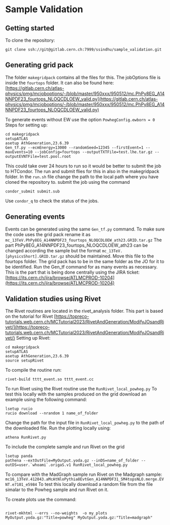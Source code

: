 # Sample Validation



## Getting started
To clone the repository:
```
git clone ssh://git@gitlab.cern.ch:7999/ssindhu/sample_validation.git
```

## Generating grid pack

The folder `makegridpack` contains all the files for this. The jobOptions file is inside the `fourtops` folder. It can also be found here: [https://gitlab.cern.ch/atlas-physics/pmg/mcjoboptions/-/blob/master/950xxx/950512/mc.PhPy8EG_A14NNPDF23_fourtops_NLOQCDLOEW_valid.py](https://gitlab.cern.ch/atlas-physics/pmg/mcjoboptions/-/blob/master/950xxx/950512/mc.PhPy8EG_A14NNPDF23_fourtops_NLOQCDLOEW_valid.py)

To generate events without EW use the option `PowhegConfig.ewborn = 0`
Steps for setting up:
```
cd makegridpack
setupATLAS
asetup AthGeneration,23.6.39
Gen_tf.py --ecmEnergy=13000 --randomSeed=12345 --firstEvent=1 --maxEvents=10 --jobConfig=fourtops --outputTXTFile=test.lhe.tar.gz --outputEVNTFile=test.pool.root
```

This could take over 24 hours to run so it would be better to submit the job to HTCondor. The run and submit flies for this in also in the makegridpack folder. In the `run.sh` file change the path to the local path where you have cloned the repository to. submit the job using the command 

```
condor_submit submit.sub
```
Use ```condor_q``` to check the status of the jobs.

## Generating events
Events can be generated using the same `Gen_tf.py` command. To make sure the code uses the grid pack rename it as `mc_13TeV.PhPy8EG_A14NNPDF23_fourtops_NLOQCDLOEW_ath23.GRID.tar.gz` The part PhPy8EG_A14NNPDF23_fourtops_NLOQCDLOEW_ath23 can be changed according the sample but the format `mc_13TeV.[physicsShort].GRID.tar.gz` should be maintained.
Move this file to the fourtops folder. The grid pack has to be in the same folder as the JO for it to be identified. Run the Gen_tf command for as many events as necessary. This is the part that is being done centrally using the JIRA ticket: [https://its.cern.ch/jira/browse/ATLMCPROD-10204](https://its.cern.ch/jira/browse/ATLMCPROD-10204)

## Validation studies using Rivet

The Rivet routines are located in the rivet_analysis folder. This part is based on the tutorial for Rivet [https://topreco-tutorials.web.cern.ch/MCTutorial2023/RivetAndGeneration/ModifyJOsandRivet/](https://topreco-tutorials.web.cern.ch/MCTutorial2023/RivetAndGeneration/ModifyJOsandRivet/) Setting up Rivet:
```
cd makegridpack
setupATLAS
asetup AthGeneration,23.6.39
source setupRivet
```
To compile the routine run:
```
rivet-build tttt_event.so tttt_event.cc
```
To run Rivet using the Rivet routine use the `RunRivet_local_powheg.py` To test this locally with the samples produced on the grid download an example using the following command:
```
lsetup rucio
rucio download --nrandom 1 name_of_folder
```
Change the path for the input file in `RunRivet_local_powheg.py` to the path of the downloaded file. Run the plotting locally using:

```
athena RunRivet.py
```
To include the complete sample and run Rivet on the grid 
```
lsetup panda
pathena --extOutFile=MyOutput.yoda.gz --inDS=name_of_folder --outDS=user.`whoami`.origaS.v1 RunRivet_local_powheg.py
```
To compare with the MadGraph sample run Rivet on the Madgraph sample: `mc16_13TeV.412043.aMcAtNloPythia8EvtGen_A14NNPDF31_SM4topsNLO.merge.EVNT.e7101_e5984`
To test this locally download a random file from the file simalar to the Powheg sample and run Rivet on it.

To create plots use the command:
```

rivet-mkhtml --errs --no-weights  -o my_plots MyOutput.yoda.gz:"Title=powheg" MyOutput.yoda.gz:"Title=madgraph"
```



